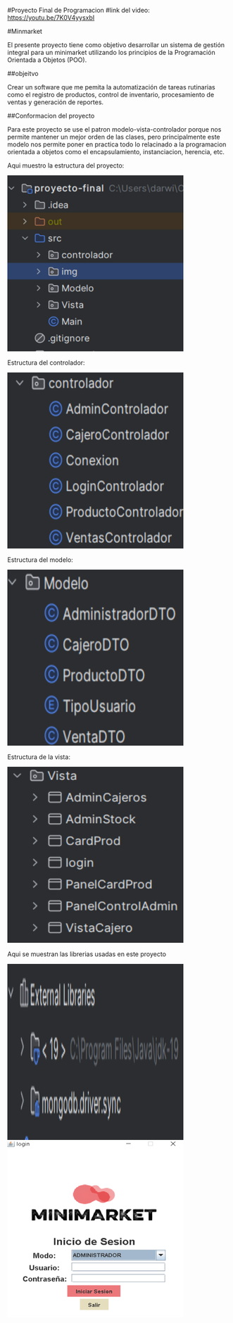 #Proyecto Final de Programacion
#link del video: https://youtu.be/7K0V4yysxbI

#Minmarket

El presente proyecto tiene como objetivo desarrollar un sistema de gestión integral para un minimarket utilizando los principios de la Programación Orientada a Objetos (POO). 

##objeitvo

Crear un software que me pemita la automatización de tareas rutinarias como el registro de productos, control de inventario, procesamiento de ventas y generación de reportes.

##Conformacion del proyecto

Para este proyecto se use el patron modelo-vista-controlador porque nos permite mantener un mejor orden de las clases, pero principalmente este modelo nos permite poner en practica todo lo relacinado a la programacion orientada a objetos como el encapsulamiento, instanciacion, herencia, etc.

Aqui muestro la estructura del proyecto:

<img src="src/img/conformacion.png" alt="Captura proyecto" width="400" height="400">

Estructura del controlador:

<img src="src/img/controlador.png" alt="Captura" width="400" height="400">

Estructura del modelo:

<img src="src/img/Modelo.png" alt="Captura" width="400" height="400">

Estructura de la vista:

<img src="src/img/vista.png" alt="Captura" width="400" height="400">

Aqui se muestran las librerias usadas en este proyecto

<img src="src/img/librerias.png" alt="Captura Login" width="400" height="400">

<img src="src/img/loginCaptura.png" alt="Captura Login" width="400" height="400">

